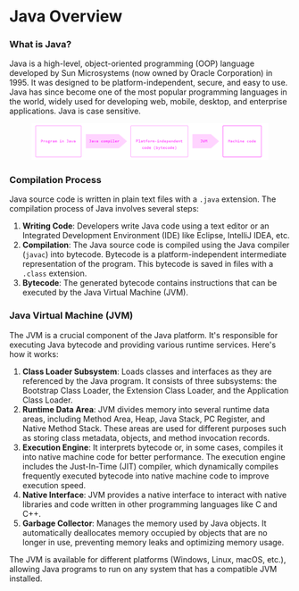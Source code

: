 # Java Overview

### What is Java?

Java is a high-level, object-oriented programming (OOP) language developed by Sun Microsystems (now owned by Oracle Corporation) in 1995. It was designed to be platform-independent, secure, and easy to use. Java has since become one of the most popular programming languages in the world, widely used for developing web, mobile, desktop, and enterprise applications. Java is case sensitive.

<figure><img src="../../.gitbook/assets/image (50).png" alt=""><figcaption></figcaption></figure>

### **Compilation Process**

Java source code is written in plain text files with a `.java` extension. The compilation process of Java involves several steps:

1. **Writing Code**: Developers write Java code using a text editor or an Integrated Development Environment (IDE) like Eclipse, IntelliJ IDEA, etc.
2. **Compilation**: The Java source code is compiled using the Java compiler (`javac`) into bytecode. Bytecode is a platform-independent intermediate representation of the program. This bytecode is saved in files with a `.class` extension.
3. **Bytecode**: The generated bytecode contains instructions that can be executed by the Java Virtual Machine (JVM).

### **Java Virtual Machine (JVM)**

The JVM is a crucial component of the Java platform. It's responsible for executing Java bytecode and providing various runtime services. Here's how it works:

1. **Class Loader Subsystem**: Loads classes and interfaces as they are referenced by the Java program. It consists of three subsystems: the Bootstrap Class Loader, the Extension Class Loader, and the Application Class Loader.
2. **Runtime Data Area**: JVM divides memory into several runtime data areas, including Method Area, Heap, Java Stack, PC Register, and Native Method Stack. These areas are used for different purposes such as storing class metadata, objects, and method invocation records.
3. **Execution Engine**: It interprets bytecode or, in some cases, compiles it into native machine code for better performance. The execution engine includes the Just-In-Time (JIT) compiler, which dynamically compiles frequently executed bytecode into native machine code to improve execution speed.
4. **Native Interface**: JVM provides a native interface to interact with native libraries and code written in other programming languages like C and C++.
5. **Garbage Collector**: Manages the memory used by Java objects. It automatically deallocates memory occupied by objects that are no longer in use, preventing memory leaks and optimizing memory usage.

The JVM is available for different platforms (Windows, Linux, macOS, etc.), allowing Java programs to run on any system that has a compatible JVM installed.
